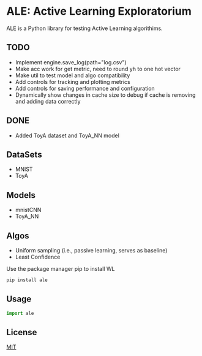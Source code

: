 # ALE: Active Learning Exploratorium

ALE is a Python library for testing Active Learning algorithims.

## TODO
* Implement engine.save_log(path="log.csv")
* Make acc work for get metric, need to round yh to one hot vector
* Make util to test model and algo compatibility
* Add controls for tracking and plotting metrics
* Add controls for saving performance and configuration
* Dynamically show changes in cache size to debug if cache is removing and adding data correctly

## DONE
* Added ToyA dataset and ToyA_NN model

## DataSets
* MNIST
* ToyA

## Models
* mnistCNN
* ToyA_NN

## Algos
* Uniform sampling (i.e., passive learning, serves as baseline)
* Least Confidence

 Use the package manager pip to install WL
```bash
pip install ale
```

## Usage
```python
import ale
```

## License
[MIT](https://choosealicense.com/licenses/mit/)
